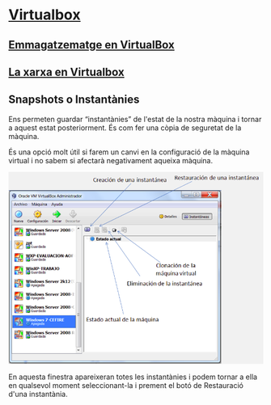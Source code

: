 # [Virtualbox](./README.md)

## [Emmagatzematge en VirtualBox](./emmagatzematge.md)

## [La xarxa en Virtualbox](./xarxa.md)

## Snapshots o Instantànies
Ens permeten guardar “instantànies” de l'estat de la nostra màquina i tornar a aquest estat posteriorment. És com fer una còpia de seguretat de la màquina.

És una opció molt útil si farem un canvi en la configuració de la màquina virtual i no sabem si afectarà negativament aqueixa màquina.

![Snapshot](./img/snapshot.png)

En aquesta finestra apareixeran totes les instantànies i podem tornar a ella en qualsevol moment seleccionant-la i prement el botó de Restauració d'una instantània.
